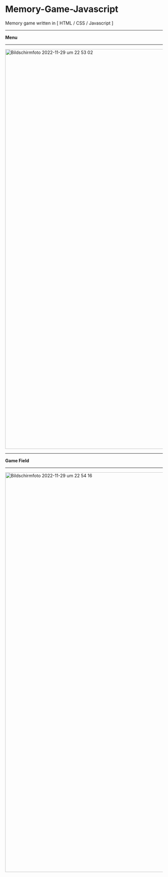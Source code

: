 # Memory-Game-Javascript
Memory game written in [ HTML / CSS / Javascript ]
<hr>
<b>Menu</b>
<hr>
<img width="1280" alt="Bildschirm­foto 2022-11-29 um 22 53 02" src="https://user-images.githubusercontent.com/91912841/204645970-7f6b8442-0eb0-4b5c-be8a-2b1707a724de.png">
<hr>
<b>Game Field</b>
<hr>
<img width="1280" alt="Bildschirm­foto 2022-11-29 um 22 54 16" src="https://user-images.githubusercontent.com/91912841/204646082-a32740dd-ca84-4ba5-8dde-5c4e7433402b.png">

